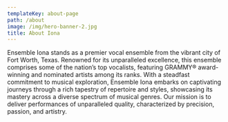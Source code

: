```yaml
---
templateKey: about-page
path: /about
image: /img/hero-banner-2.jpg
title: About Iona
---
```

Ensemble Iona stands as a premier vocal ensemble from the vibrant city of Fort Worth, Texas. Renowned for its unparalleled excellence, this ensemble comprises some of the nation’s top vocalists, featuring GRAMMY® award-winning and nominated artists among its ranks. With a steadfast commitment to musical exploration, Ensemble Iona embarks on captivating journeys through a rich tapestry of repertoire and styles, showcasing its mastery across a diverse spectrum of musical genres. Our mission is to deliver performances of unparalleled quality, characterized by precision, passion, and artistry.
